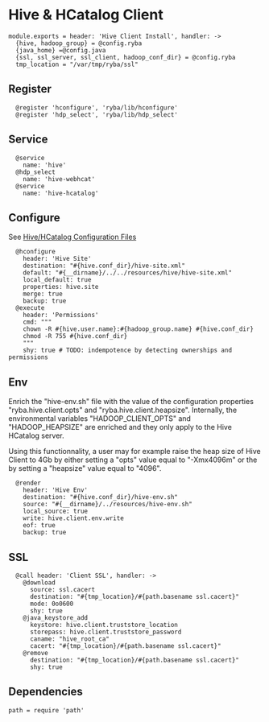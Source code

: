 
# Hive & HCatalog Client

    module.exports = header: 'Hive Client Install', handler: ->
      {hive, hadoop_group} = @config.ryba
      {java_home} =@config.java
      {ssl, ssl_server, ssl_client, hadoop_conf_dir} = @config.ryba
      tmp_location = "/var/tmp/ryba/ssl"

## Register

      @register 'hconfigure', 'ryba/lib/hconfigure'
      @register 'hdp_select', 'ryba/lib/hdp_select'

## Service
      
      @service
        name: 'hive'
      @hdp_select
        name: 'hive-webhcat'
      @service
        name: 'hive-hcatalog'

## Configure

See [Hive/HCatalog Configuration Files](http://docs.hortonworks.com/HDPDocuments/HDP1/HDP-1.3.2/bk_installing_manually_book/content/rpm-chap6-3.html)

      @hconfigure
        header: 'Hive Site'
        destination: "#{hive.conf_dir}/hive-site.xml"
        default: "#{__dirname}/../../resources/hive/hive-site.xml"
        local_default: true
        properties: hive.site
        merge: true
        backup: true
      @execute
        header: 'Permissions'
        cmd: """
        chown -R #{hive.user.name}:#{hadoop_group.name} #{hive.conf_dir}
        chmod -R 755 #{hive.conf_dir}
        """
        shy: true # TODO: indempotence by detecting ownerships and permissions 

## Env

Enrich the "hive-env.sh" file with the value of the configuration properties
"ryba.hive.client.opts" and "ryba.hive.client.heapsize". Internally, the
environmental variables "HADOOP_CLIENT_OPTS" and "HADOOP_HEAPSIZE" are enriched
and they only apply to the Hive HCatalog server.

Using this functionnality, a user may for example raise the heap size of Hive
Client to 4Gb by either setting a "opts" value equal to "-Xmx4096m" or the 
by setting a "heapsize" value equal to "4096".

      @render
        header: 'Hive Env'
        destination: "#{hive.conf_dir}/hive-env.sh"
        source: "#{__dirname}/../resources/hive-env.sh"
        local_source: true
        write: hive.client.env.write
        eof: true
        backup: true
          
## SSL

      @call header: 'Client SSL', handler: ->
        @download
          source: ssl.cacert
          destination: "#{tmp_location}/#{path.basename ssl.cacert}"
          mode: 0o0600
          shy: true
        @java_keystore_add
          keystore: hive.client.truststore_location
          storepass: hive.client.truststore_password
          caname: "hive_root_ca"
          cacert: "#{tmp_location}/#{path.basename ssl.cacert}"
        @remove
          destination: "#{tmp_location}/#{path.basename ssl.cacert}"
          shy: true
      
## Dependencies

    path = require 'path'
  
